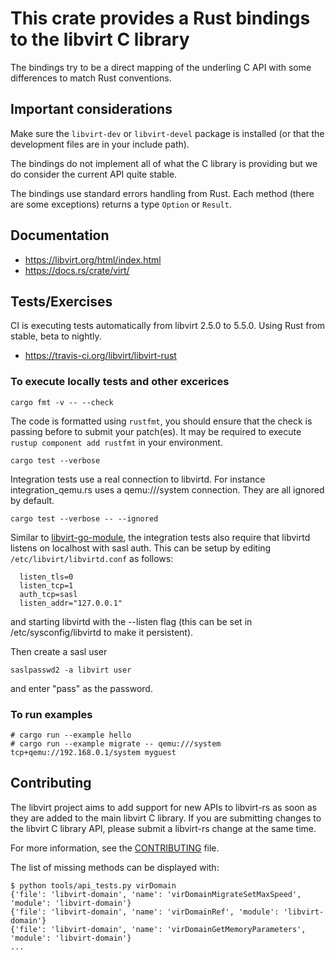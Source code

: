 # This crate provides a Rust bindings to the libvirt C library

The bindings try to be a direct mapping of the underling C API
with some differences to match Rust conventions.

## Important considerations

Make sure the `libvirt-dev` or `libvirt-devel` package is installed
(or that the development files are in your include path).

The bindings do not implement all of what the C library is providing
but we do consider the current API quite stable.

The bindings use standard errors handling from Rust. Each method
(there are some exceptions) returns a type `Option` or `Result`.

## Documentation

* https://libvirt.org/html/index.html
* https://docs.rs/crate/virt/

## Tests/Exercises

CI is executing tests automatically from libvirt 2.5.0 to 5.5.0. Using
Rust from stable, beta to nightly.

* https://travis-ci.org/libvirt/libvirt-rust

### To execute locally tests and other excerices

`cargo fmt -v -- --check`

The code is formatted using `rustfmt`, you should ensure that the
check is passing before to submit your patch(es). It may be required
to execute `rustup component add rustfmt` in your environment.

`cargo test --verbose`

Integration tests use a real connection to libvirtd. For instance
integration_qemu.rs uses a qemu:///system connection. They are all
ignored by default.

`cargo test --verbose -- --ignored`

Similar to
[libvirt-go-module](https://gitlab.com/libvirt/libvirt-go-module),
the integration tests also require that libvirtd listens on localhost
with sasl auth. This can be setup by editing
`/etc/libvirt/libvirtd.conf` as follows:

```
  listen_tls=0
  listen_tcp=1
  auth_tcp=sasl
  listen_addr="127.0.0.1"
```

and starting libvirtd with the --listen flag (this can
be set in /etc/sysconfig/libvirtd to make it persistent).

Then create a sasl user

`saslpasswd2 -a libvirt user`

and enter "pass" as the password.

### To run examples

```
# cargo run --example hello
# cargo run --example migrate -- qemu:///system tcp+qemu://192.168.0.1/system myguest

```

## Contributing

The libvirt project aims to add support for new APIs to libvirt-rs as
soon as they are added to the main libvirt C library. If you are
submitting changes to the libvirt C library API, please submit a
libvirt-rs change at the same time.

For more information, see the [CONTRIBUTING](CONTRIBUTING.md) file.

The list of missing methods can be displayed with:

```
$ python tools/api_tests.py virDomain
{'file': 'libvirt-domain', 'name': 'virDomainMigrateSetMaxSpeed', 'module': 'libvirt-domain'}
{'file': 'libvirt-domain', 'name': 'virDomainRef', 'module': 'libvirt-domain'}
{'file': 'libvirt-domain', 'name': 'virDomainGetMemoryParameters', 'module': 'libvirt-domain'}
...
```

